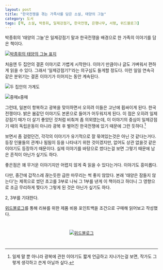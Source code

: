 ```yaml
---
layout: post
title: "한국전쟁을 겪는 가족사를 담은 소설, 태양의 그늘"
category: 도서
tags: [책, 소설, 박종휘, 일제강점기, 한국전쟁, 은행나무, 서평, 위드블로그]
---
```


박종휘의 '태양의 그늘'은 일제강점기 말과 한국전쟁을 배경으로 한 가족의 이야기를 담은 책이다.


[![박종휘의 태양의 그늘 표지](https://lh6.googleusercontent.com/-5NwU1ZoixaY/VhKK-HJLwbI/AAAAAAAAP-0/dZU6mfcShqk/w300/shadow-of-the-sun-book-2015-cover.jpg "태양의 그늘은 한국전쟁을 배경으로 한 가족 이야기다.")](http://www.aladin.co.kr/shop/wproduct.aspx?ItemId=65094263&ttbkey=ttbreznoa0249001&COPYPaper=1)


처음엔 두 집안의 결혼 이야기로 가볍게 시작한다.
이야기 만큼이나 글도 가벼워서 편하게 읽을 수 있다.
그래서 '일제강점기?'라는 의구심도 들게할 정도다.
이런 일일 연속극 같은 분위기는 결혼 이야기가 이어지는 동안 계속된다.


![두 집안의 가계도](https://lh4.googleusercontent.com/-EKYMH9zmSlU/VhKLA_K4fGI/AAAAAAAAP_E/4pwBDvWzAF8/s0/shadow-of-the-sun-book-2015-406p.jpg "두 집안의 이야기다.")

![중매x중매](https://lh6.googleusercontent.com/-tShUeQNk2a8/VhKLAK-iX3I/AAAAAAAAP-8/afIHUzyKG5I/w612/shadow-of-the-sun-book-2015-89p.jpg "초반은 이런식으로 유쾌하게 진행된다.")


그런데, 일본이 항복하고 광복을 맞이하면서 오히려 이들은 고난에 휩싸이게 된다.
한국 전쟁이다.
밝은 봄같던 이야기도 본론으로 들어가 어두워지게 된다.
이 점은 오히려 일제강점기 때가 더 살기 좋았던 것처럼 비춰져 좀 의외였는데,
이 이야기의 중심이 일제강점기 때의 독립운동이 아니라
광복 후 벌어진 한국전쟁에 있기 때문에 그런 듯하다.[^1]

[^1]: 일제 말 뿐 아니라 광복에 관한 이야기도 짧게 언급하고 지나가는걸 보면, 작가도 그렇게 생각하고 쓴게 아닐까 싶다.

보면서 좀 걸렸던건, 각각의 이야기가 유기적으로 잘 묶여있는것은 아닌 것 같다는거다.
등장 인물들의 관계나 됨됨이 등을 나타내기 위한 것이겠지만,
없어도 상관 없을것 같은 이야기도 등장하기 때문이다.
실제 이야기를 바탕으로 썼다는걸 보면 그렇기 때문에 남은 흔적이 아닌가 싶기도 하다.

좋은점은 꽤 무거운 이야기지만 어렵지 않게 죽 읽을 수 있다는거다.
이야기도 흥미롭다.

다만, 중간에 갑작스레 끊는듯한 급한 마무리는 썩 좋지 않았다.
본래 '태양은 잠들지 않는다'는 제목으로 썼던 초고를 3부로 나눠 그 1부를 낸게 이 책이라고 하더니
그 영향으로 조금 무리하게 찢다가 그렇게 된 것은 아닌가 싶기도 하다.

2, 3부를 기대한다.

<div class="im im-info">
<p><a href="https://withblog.net">위드블로그</a>를 통해 리뷰를 위한 제품 비용 포인트백을 조건으로 구매해 읽어보고 작성했다.</p>
</div>

<div title="withblog" style="text-align: center; margin: 3em 0;"><a href="https://withblog.net/campaign/link.php?p=dcc48a39185ece29a92caa637a75ce4117ed408c266365f001ff6164f50cd743&amp;v=3&amp;utm_source=withblog&amp;utm_medium=banner&amp;utm_campaign=sponsorcampaign" style="background:none;" target="_blank"><img src="https://withblog.net/campaign/img.php?p=dcc48a39185ece29a92caa637a75ce4117ed408c266365f001ff6164f50cd743&amp;v=3" alt="위드블로그" /></a></div>
